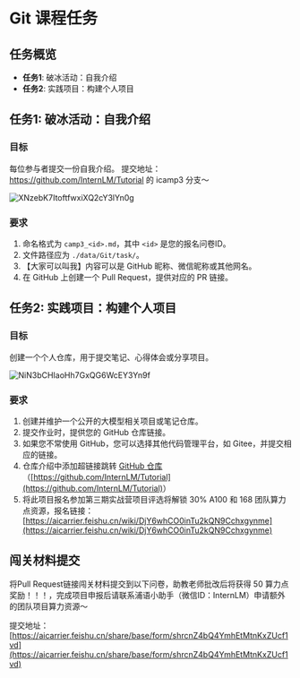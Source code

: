 # Git 课程任务

## 任务概览

- **任务1**: 破冰活动：自我介绍
- **任务2**: 实践项目：构建个人项目



## 任务1: 破冰活动：自我介绍

### 目标

每位参与者提交一份自我介绍。
提交地址：https://github.com/InternLM/Tutorial 的 icamp3 分支～

![XNzebK7ItoftfwxiXQ2cY3lYn0g](https://github.com/InternLM/Tutorial/assets/160732778/bb74cc07-e806-4d17-9dbc-cca2890a9230)

### 要求

1. 命名格式为 `camp3_<id>.md`，其中 `<id>` 是您的报名问卷ID。
2. 文件路径应为 `./data/Git/task/`。
3. 【大家可以叫我】内容可以是 GitHub 昵称、微信昵称或其他网名。
4. 在 GitHub 上创建一个 Pull Request，提供对应的 PR 链接。


## 任务2: 实践项目：构建个人项目

### 目标

创建一个个人仓库，用于提交笔记、心得体会或分享项目。

![NiN3bCHIaoHh7GxQG6WcEY3Yn9f](https://github.com/InternLM/Tutorial/assets/160732778/c76691e7-eb21-435f-a0ed-4a6b62e569e4)

### 要求

1. 创建并维护一个公开的大模型相关项目或笔记仓库。
2. 提交作业时，提供您的 GitHub 仓库链接。
3. 如果您不常使用 GitHub，您可以选择其他代码管理平台，如 Gitee，并提交相应的链接。
4. 仓库介绍中添加超链接跳转 [GitHub 仓库](https://github.com/InternLM/Tutorial)（<u>[https://github.com/InternLM/Tutorial](https://github.com/InternLM/Tutorial)</u>）
5. 将此项目报名参加第三期实战营项目评选将解锁 30% A100 和 168 团队算力点资源，报名链接：[https://aicarrier.feishu.cn/wiki/DjY6whCO0inTu2kQN9Cchxgynme](https://aicarrier.feishu.cn/wiki/DjY6whCO0inTu2kQN9Cchxgynme)



## 闯关材料提交

将Pull Request链接闯关材料提交到以下问卷，助教老师批改后将获得 50 算力点奖励！！！，完成项目申报后请联系浦语小助手（微信ID：InternLM）申请额外的团队项目算力资源～

提交地址：[https://aicarrier.feishu.cn/share/base/form/shrcnZ4bQ4YmhEtMtnKxZUcf1vd](https://aicarrier.feishu.cn/share/base/form/shrcnZ4bQ4YmhEtMtnKxZUcf1vd)
